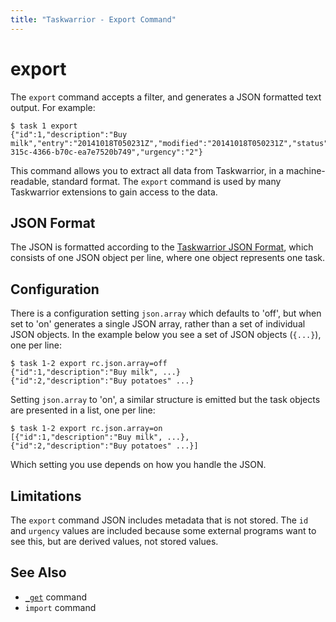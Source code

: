 ```yaml
---
title: "Taskwarrior - Export Command"
---
```


# export

The `export` command accepts a filter, and generates a JSON formatted text output.
For example:

```
$ task 1 export
{"id":1,"description":"Buy milk","entry":"20141018T050231Z","modified":"20141018T050231Z","status":"pending","uuid":"a360fc44-315c-4366-b70c-ea7e7520b749","urgency":"2"}
```

This command allows you to extract all data from Taskwarrior, in a machine-readable, standard format.
The `export` command is used by many Taskwarrior extensions to gain access to the data.

## JSON Format

The JSON is formatted according to the [Taskwarrior JSON Format](https://github.com/GothenburgBitFactory/taskwarrior/blob/develop/docs/rfcs/task.md), which consists of one JSON object per line, where one object represents one task.

## Configuration

There is a configuration setting `json.array` which defaults to \'off\', but when set to \'on\' generates a single JSON array, rather than a set of individual JSON objects.
In the example below you see a set of JSON objects (`{...}`), one per line:

```
$ task 1-2 export rc.json.array=off
{"id":1,"description":"Buy milk", ...}
{"id":2,"description":"Buy potatoes" ...}
```

Setting `json.array` to \'on\', a similar structure is emitted but the task objects are presented in a list, one per line:

```
$ task 1-2 export rc.json.array=on
[{"id":1,"description":"Buy milk", ...},
{"id":2,"description":"Buy potatoes" ...}]
```

Which setting you use depends on how you handle the JSON.

## Limitations

The `export` command JSON includes metadata that is not stored.
The `id` and `urgency` values are included because some external programs want to see this, but are derived values, not stored values.

## See Also

- [`_get`](/docs/commands/_get) command
- `import` command
